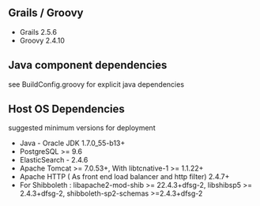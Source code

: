 ## Grails / Groovy

- Grails 2.5.6
- Groovy 2.4.10

## Java component dependencies

see BuildConfig.groovy for explicit java dependencies

## Host OS Dependencies

suggested minimum versions for deployment

- Java - Oracle JDK 1.7.0_55-b13+
- PostgreSQL >= 9.6
- ElasticSearch - 2.4.6
- Apache Tomcat >= 7.0.53+, With  libtcnative-1 >= 1.1.22+
- Apache HTTP ( As front end load balancer and http filter) 2.4.7+
- For Shibboleth : libapache2-mod-shib >= 22.4.3+dfsg-2, libshibsp5 >= 2.4.3+dfsg-2, shibboleth-sp2-schemas >=2.4.3+dfsg-2
